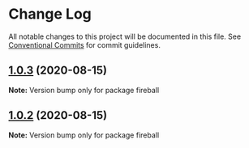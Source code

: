 # Change Log

All notable changes to this project will be documented in this file.
See [Conventional Commits](https://conventionalcommits.org) for commit guidelines.

## [1.0.3](https://github.com/pridgey/loaders/compare/fireball@1.0.2...fireball@1.0.3) (2020-08-15)

**Note:** Version bump only for package fireball





## [1.0.2](https://github.com/pridgey/loaders/compare/fireball@1.0.1...fireball@1.0.2) (2020-08-15)

**Note:** Version bump only for package fireball
